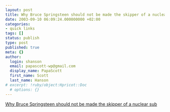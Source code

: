 ```yaml
---
layout: post
title: Why Bruce Springsteen should not be made the skipper of a nuclear sub
date: 2003-09-10 06:09:24.000000000 +02:00
categories:
- quick links
tags: []
status: publish
type: post
published: true
meta: {}
author:
  login: shanson
  email: papascott-wp@gmail.com
  display_name: PapaScott
  first_name: Scott
  last_name: Hanson
# excerpt: !ruby/object:Hpricot::Doc
  # options: {}
---
```

<p><a title="Are you feeling lucky?" href="http://www.hyperorg.com/blogger/mtarchive/001941.html">Why Bruce Springsteen should not be made the skipper of a nuclear sub</a></p>
